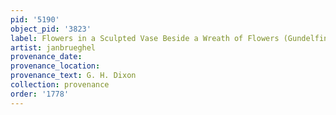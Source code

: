 ```yaml
---
pid: '5190'
object_pid: '3823'
label: Flowers in a Sculpted Vase Beside a Wreath of Flowers (Gundelfingen)
artist: janbrueghel
provenance_date:
provenance_location:
provenance_text: G. H. Dixon
collection: provenance
order: '1778'
---
```

